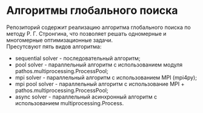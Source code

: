 # Алгоритмы глобального поиска

Репозиторий содержит реализацию алгоритма глобального поиска по методу Р. Г. Стронгина, что позволяет решать одномерные и многомерные оптимизационные задачи.\
Пресутсвуют пять видов алгоритма:
* sequential solver - последовательный алгоритм;
* pool solver - параллельный алгоритм с использованием модуля pathos.multiprocessing.ProcessPool;
* mpi solver - параллельный алгоритм с использованием MPI (mpi4py);
* mpi pool solver - параллельный алгоритм с использование MPI + pathos.multiprocessing.ProcessPool;
* async solver - параллельный асинхронный алгоритм с использованием multiprocessing.Process.
